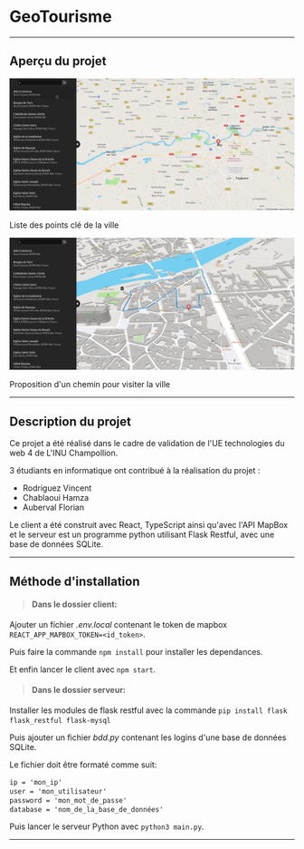 # GeoTourisme
---
## Aperçu du projet

![](demo/1.png)

Liste des points clé de la ville

![](demo/2.png)

Proposition d'un chemin pour visiter la ville

---
## Description du projet
Ce projet a été réalisé dans le cadre de validation de l'UE technologies du web 4 de L'INU Champollion.

3 étudiants en informatique ont contribué à la réalisation du projet :

- Rodriguez Vincent
- Chablaoui Hamza
- Auberval Florian
 
Le client a été construit avec React, TypeScript ainsi qu'avec l'API MapBox et le serveur est un programme python utilisant Flask Restful, avec une base de données SQLite.

---
## Méthode d'installation
> #### Dans le dossier client:
Ajouter un fichier *.env.local* contenant le token de mapbox
```REACT_APP_MAPBOX_TOKEN=<id_token>```.

Puis faire la commande ```npm install``` pour installer les dependances.

Et enfin lancer le client avec ```npm start```.

> #### Dans le dossier serveur:

Installer les modules de flask restful avec la commande ```pip install flask flask_restful flask-mysql```

Puis ajouter un fichier *bdd.py* contenant les logins d'une base de données SQLite.

Le fichier doit être formaté comme suit:
```
ip = 'mon_ip'
user = 'mon_utilisateur'
password = 'mon_mot_de_passe'
database = 'nom_de_la_base_de_données'
```

Puis lancer le serveur Python avec ```python3 main.py```. 

---
